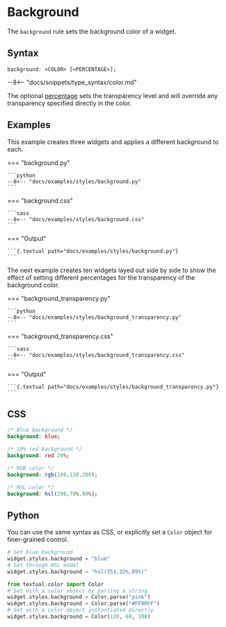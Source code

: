 # Background

The `background` rule sets the background color of a widget.

## Syntax

```
background: <COLOR> [<PERCENTAGE>];
```

--8<-- "docs/snippets/type_syntax/color.md"

The optional [percentage](./css_units/percentage.md) sets the transparency level and will override any transparency specified directly in the color.

## Examples

This example creates three widgets and applies a different background to each.

=== "background.py"

    ```python
    --8<-- "docs/examples/styles/background.py"
    ```

=== "background.css"

    ```sass
    --8<-- "docs/examples/styles/background.css"
    ```

=== "Output"

    ```{.textual path="docs/examples/styles/background.py"}
    ```

The next example creates ten widgets layed out side by side to show the effect of setting different percentages for the transparency of the background color.

=== "background_transparency.py"

    ```python
    --8<-- "docs/examples/styles/background_transparency.py"
    ```

=== "background_transparency.css"

    ```sass
    --8<-- "docs/examples/styles/background_transparency.css"
    ```

=== "Output"

    ```{.textual path="docs/examples/styles/background_transparency.py"}
    ```

## CSS

```sass
/* Blue background */
background: blue;

/* 20% red background */
background: red 20%;

/* RGB color */
background: rgb(100,120,200);

/* HSL color */
background: hsl(290,70%,80%);
```

## Python

You can use the same syntax as CSS, or explicitly set a `Color` object for finer-grained control.

```python
# Set blue background
widget.styles.background = "blue"
# Set through HSL model
widget.styles.background = "hsl(351,32%,89%)"

from textual.color import Color
# Set with a color object by parsing a string
widget.styles.background = Color.parse("pink")
widget.styles.background = Color.parse("#FF00FF")
# Set with a color object instantiated directly
widget.styles.background = Color(120, 60, 100)
```
